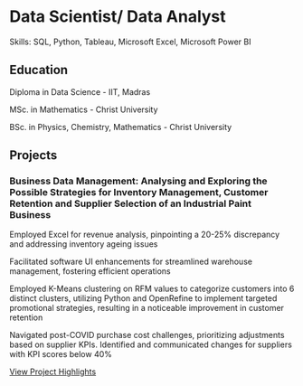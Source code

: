 # Data Scientist/ Data Analyst
Skills: SQL, Python, Tableau, Microsoft Excel, Microsoft Power BI

## Education
Diploma in Data Science   - IIT, Madras

MSc. in Mathematics    - Christ University

BSc. in Physics, Chemistry, Mathematics    - Christ University


## Projects
### Business Data Management: Analysing and Exploring the Possible Strategies for Inventory Management, Customer Retention and Supplier Selection of an Industrial Paint Business
Employed Excel for revenue analysis, pinpointing a 20-25% discrepancy and addressing inventory ageing issues

Facilitated software UI enhancements for streamlined warehouse management, fostering efficient operations

Employed K-Means clustering on RFM values to categorize customers into 6 distinct clusters, utilizing Python and OpenRefine to implement targeted promotional strategies, resulting in a noticeable improvement in customer retention

Navigated post-COVID purchase cost challenges, prioritizing adjustments based on supplier KPIs. Identified and communicated changes for suppliers with KPI scores below 40%

[View Project Highlights](https://youtu.be/QFrB3eogOCk?t=1262)

